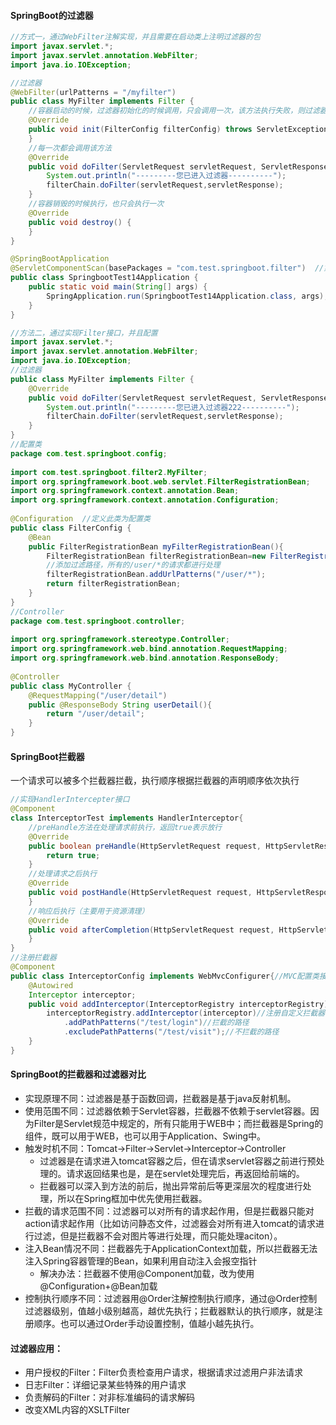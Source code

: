 #### SpringBoot的过滤器

```java
//方式一，通过WebFilter注解实现，并且需要在启动类上注明过滤器的包
import javax.servlet.*;
import javax.servlet.annotation.WebFilter;
import java.io.IOException;

//过滤器
@WebFilter(urlPatterns = "/myfilter")
public class MyFilter implements Filter {
    //容器启动的时候，过滤器初始化的时候调用，只会调用一次，该方法执行失败，则过滤器失效
    @Override
    public void init(FilterConfig filterConfig) throws ServletException {
    }
    //每一次都会调用该方法
    @Override
    public void doFilter(ServletRequest servletRequest, ServletResponse servletResponse, FilterChain filterChain) throws IOException, ServletException {
        System.out.println("---------您已进入过滤器----------");
        filterChain.doFilter(servletRequest,servletResponse);
    }
    //容器销毁的时候执行，也只会执行一次
    @Override
    public void destroy() {
    }
}

@SpringBootApplication
@ServletComponentScan(basePackages = "com.test.springboot.filter")  //第一种方式
public class SpringbootTest14Application {
    public static void main(String[] args) {
        SpringApplication.run(SpringbootTest14Application.class, args);
    }
}
```

```java
//方法二，通过实现Filter接口，并且配置
import javax.servlet.*;
import javax.servlet.annotation.WebFilter;
import java.io.IOException;
//过滤器
public class MyFilter implements Filter {
    @Override
    public void doFilter(ServletRequest servletRequest, ServletResponse servletResponse, FilterChain filterChain) throws IOException, ServletException {
        System.out.println("---------您已进入过滤器222----------");
        filterChain.doFilter(servletRequest,servletResponse);
    }
}
//配置类
package com.test.springboot.config;
 
import com.test.springboot.filter2.MyFilter;
import org.springframework.boot.web.servlet.FilterRegistrationBean;
import org.springframework.context.annotation.Bean;
import org.springframework.context.annotation.Configuration;
 
@Configuration  //定义此类为配置类
public class FilterConfig {
    @Bean
    public FilterRegistrationBean myFilterRegistrationBean(){
        FilterRegistrationBean filterRegistrationBean=new FilterRegistrationBean(new MyFilter());
        //添加过滤路径，所有的/user/*的请求都进行处理
        filterRegistrationBean.addUrlPatterns("/user/*");
        return filterRegistrationBean;
    }
}
//Controller
package com.test.springboot.controller;
 
import org.springframework.stereotype.Controller;
import org.springframework.web.bind.annotation.RequestMapping;
import org.springframework.web.bind.annotation.ResponseBody;
 
@Controller
public class MyController {
    @RequestMapping("/user/detail")
    public @ResponseBody String userDetail(){
        return "/user/detail";
    }
}
```

#### SpringBoot拦截器

一个请求可以被多个拦截器拦截，执行顺序根据拦截器的声明顺序依次执行

```java
//实现HandlerIntercepter接口
@Component
class InterceptorTest implements HandlerInterceptor{
    //preHandle方法在处理请求前执行，返回true表示放行
    @Override
    public boolean preHandle(HttpServletRequest request, HttpServletResponse response, Object handler) throws Exception {
        return true;
    }
    //处理请求之后执行
	@Override
    public void postHandle(HttpServletRequest request, HttpServletResponse response, Object handler, @Nullable ModelAndView modelAndView) throws Exception {
    }
    //响应后执行（主要用于资源清理）
	@Override
    public void afterCompletion(HttpServletRequest request, HttpServletResponse response, Object handler, @Nullable Exception ex) throws Exception {
    }
}
//注册拦截器
@Component
public class InterceptorConfig implements WebMvcConfigurer{//MVC配置类接口
    @Autowired
    Interceptor interceptor;
    public void addInterceptor(InterceptorRegistry interceptorRegistry){//InterceptorRegistry拦截器注册对象
        interceptorRegistry.addInterceptor(interceptor)//注册自定义拦截器
            .addPathPatterns("/test/login")//拦截的路径
            .excludePathPatterns("/test/visit");//不拦截的路径
    }
}
```



#### SpringBoot的拦截器和过滤器对比

- 实现原理不同：过滤器是基于函数回调，拦截器是基于java反射机制。
- 使用范围不同：过滤器依赖于Servlet容器，拦截器不依赖于servlet容器。因为Filter是Servlet规范中规定的，所有只能用于WEB中；而拦截器是Spring的组件，既可以用于WEB，也可以用于Application、Swing中。
- 触发时机不同：Tomcat->Filter->Servlet->Interceptor->Controller
  - 过滤器是在请求进入tomcat容器之后，但在请求servlet容器之前进行预处理的。请求返回结果也是，是在servlet处理完后，再返回给前端的。
  - 拦截器可以深入到方法的前后，抛出异常前后等更深层次的程度进行处理，所以在Spring框加中优先使用拦截器。
- 拦截的请求范围不同：过滤器可以对所有的请求起作用，但是拦截器只能对action请求起作用（比如访问静态文件，过滤器会对所有进入tomcat的请求进行过滤，但是拦截器不会对图片等进行处理，而只能处理aciton）。
- 注入Bean情况不同：拦截器先于ApplicationContext加载，所以拦截器无法注入Spring容器管理的Bean，如果利用自动注入会报空指针
  - 解决办法：拦截器不使用@Component加载，改为使用@Configuration+@Bean加载
- 控制执行顺序不同：过滤器用@Order注解控制执行顺序，通过@Order控制过滤器级别，值越小级别越高，越优先执行；拦截器默认的执行顺序，就是注册顺序。也可以通过Order手动设置控制，值越小越先执行。



#### 过滤器应用：

- 用户授权的Filter：Filter负责检查用户请求，根据请求过滤用户非法请求
- 日志Filter：详细记录某些特殊的用户请求
- 负责解码的Filter：对非标准编码的请求解码
- 改变XML内容的XSLTFilter